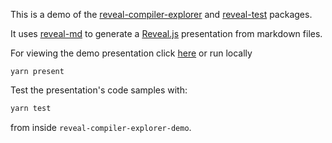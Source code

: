 This is a demo of the [reveal-compiler-explorer](../reveal-compiler-explorer/README.md) and [reveal-test](../reveal-test/README.md) packages.

It uses [reveal-md](https://github.com/webpro/reveal-md) to generate a [Reveal.js](https://revealjs.com/) presentation from markdown files.

For viewing the demo presentation click [here](https://dvirtz.github.io/reveal-compiler-explorer) or run locally

```
yarn present
```

Test the presentation's code samples with:

```js
yarn test
```

from inside `reveal-compiler-explorer-demo`.
